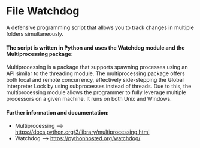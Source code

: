 # File Watchdog
A defensive programming script that allows you to track changes in multiple folders simultaneously.

#### The script is written in Python and uses the Watchdog module and the Multiprocessing package:
Multiprocessing is a package that supports spawning processes using an API similar to the threading module. The multiprocessing package offers both local and remote concurrency, effectively side-stepping the Global Interpreter Lock by using subprocesses instead of threads. Due to this, the multiprocessing module allows the programmer to fully leverage multiple processors on a given machine. It runs on both Unix and Windows.

#### Further information and documentation: 
- Multiprocessing --> https://docs.python.org/3/library/multiprocessing.html
- Watchdog --> https://pythonhosted.org/watchdog/
